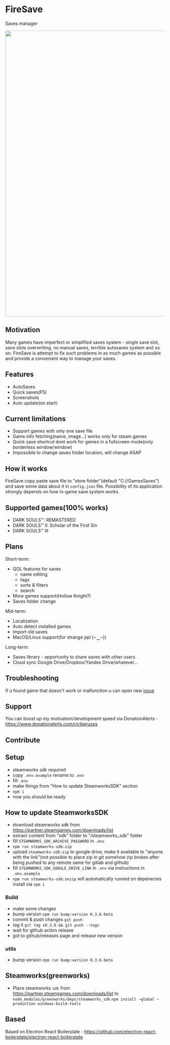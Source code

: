 # FireSave

Saves manager

<img src="https://cdn.ciberus.gg/final_5.png" width="900">

## Motivation

Many games have imperfect or simplified saves system - single save slot, save slots overwriting, no manual saves, terrible autosaves system and so on. FireSave is attempt to fix such problems in as much games as possible and provide a convenient way to manage your saves.

## Features

- AutoSaves
- Quick saves(F5)
- Screenshots
- Auto update(on start)

## Current limitations

- Support games with only one save file
- Game info fetching(name, image...) works only for steam games
- Quick save shortcut dont work for games in a fullscreen mode(only borderless window/window)
- Impossible to change saves folder location, will change ASAP

## How it works

FireSave copy paste save file to "store folder"(default "C://GamesSaves") and save some data about it in `config.json` file.
Possibility of its application strongly depends on how in-game save system works.

## Supported games(100% works)

- DARK SOULS™: REMASTERED
- DARK SOULS™ II: Scholar of the First Sin
- DARK SOULS™ III

## Plans

Short-term:

- QOL features for saves
  - name editing
  - tags
  - sorts & filters
  - search
- More games support(Hollow Knight?)
- Saves folder change

Mid-term:

- Localization
- Auto detect installed games
- Import old saves
- MacOS/Linux support(for strange ppl (¬‿¬))

Long-term:

- Saves library - opportunity to share saves with other users
- Cloud sync Google Drive/Dropbox/Yandex Drive/whatever...

## Troubleshooting

If u found game that doesn't work or malfunction u can open new [issue](https://github.com/Ciberusps/FireSave/issues)

## Support

You can boost up my motivation/development speed via DonationAlerts - https://www.donationalerts.com/r/ciberusps

## Contribute

## Setup

- steamworks sdk required
- copy `.env.example` rename to `.env`
- fill `.env`
- make things from "How to update SteamworksSDK" section
- `npm i`
- now you should be ready

## How to update SteamworksSDK

- download steamworks sdk from https://partner.steamgames.com/downloads/list
- extract content from "sdk" folder to "/steamworks_sdk" folder
- fill `STEAMWORKS_SDK_ARCHIVE_PASSWORD` in `.env`
- `npm run steamworks-sdk:zip`
- upload `steamworks-sdk:zip` to google drive, make it available to "anyone with the link"(not possible to place zip in git somehow zip brokes after being pushed to any remote same for gitlab and github)
- fill `STEAMWORKS_SDK_GOOGLE_DRIVE_LINK` in `.env` via instructions in `.env.example`
- `npm run steamworks-sdk:unzip` will automatically runned on depenecies install via `npm i`

### Build

- make some changes
- bump version `npm run bump:version 0.3.6-beta`
- commit & push changes `git push`
- tag it `git tag v0.3.6 && git push --tags`
- wait for github action release
- got to github/releases page and release new version

### utils

- bump version `npm run bump:version 0.3.6-beta`

## Steamworks(greenworks)

- Place steamworks `sdk` from https://partner.steamgames.com/downloads/list to `node_modules/greenworks/deps/steamworks_sdk`
  `npm install –global –production windows-build-tools`

## Based

Based on Electron React Boilerplate - https://github.com/electron-react-boilerplate/electron-react-boilerplate
